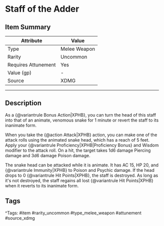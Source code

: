# Staff of the Adder

## Item Summary

| Attribute            | Value                        |
|----------------------|------------------------------|
| Type                 | Melee Weapon |
| Rarity               | Uncommon             |
| Requires Attunement  | Yes                |
| Value (gp)           | -    |
| Source               | XDMG |

---

## Description

As a {@variantrule Bonus Action|XPHB}, you can turn the head of this staff into that of an animate, venomous snake for 1 minute or revert the staff to its inanimate form.

When you take the {@action Attack|XPHB} action, you can make one of the attack rolls using the animated snake head, which has a reach of 5 feet. Apply your {@variantrule Proficiency|XPHB|Proficiency Bonus} and Wisdom modifier to the attack roll. On a hit, the target takes 1d6 damage Piercing damage and 3d6 damage Poison damage.

The snake head can be attacked while it is animate. It has AC 15, HP 20, and {@variantrule Immunity|XPHB} to Poison and Psychic damage. If the head drops to 0 {@variantrule Hit Points|XPHB}, the staff is destroyed. As long as it's not destroyed, the staff regains all lost {@variantrule Hit Points|XPHB} when it reverts to its inanimate form.

## Tags

^Tags: #item #rarity_uncommon #type_melee_weapon #attunement #source_xdmg